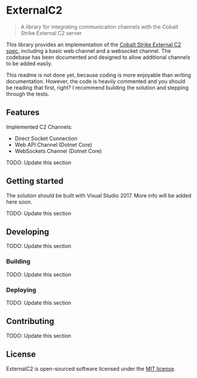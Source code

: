 # ExternalC2
> A library for integrating communication channels with the Cobalt Strike External C2 server

This library provides an implementation of the [Cobalt Strike External C2 spec](https://www.cobaltstrike.com/downloads/externalc2spec.pdf), 
including a basic web channel and a websocket channel. The codebase has been documented and designed to allow additional channels to be
added easily.

This readme is not done yet, because coding is more enjoyable than writing documentation. However, the code is heavily commented and 
you should be reading that first, right? I recommend building the solution and stepping through the tests.

## Features

Implemented C2 Channels:
* Direct Socket Connection
* Web API Channel (Dotnet Core)
* WebSockets Channel (Dotnet Core)

TODO: Update this section

## Getting started

The solution should be built with Visual Studio 2017. More info will be added here soon.

TODO: Update this section

## Developing

TODO: Update this section

### Building

TODO: Update this section

### Deploying

TODO: Update this section

## Contributing

TODO: Update this section

## License

ExternalC2 is open-sourced software licensed under the [MIT license](http://opensource.org/licenses/MIT).